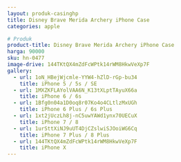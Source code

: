 ```yaml
---
layout: produk-casinghp
title: Disney Brave Merida Archery iPhone Case
categories: apple

# Produk
product-title: Disney Brave Merida Archery iPhone Case
harga: 90000
sku: hn-0477
image-drive: 144TKtQX4mZdFcWPtk14rWM8HkwVeXp7F
gallery:
  - url: 1oN_HBejWjcmle-YYW4-hZlD-rGp-bu34
    title: iPhone 5 / 5s / SE
  - url: 1MXZKFLAYolVAA6N_K13tXLptTAyuX66a
    title: iPhone 6 / 6s
  - url: 1Bfg0n04a1D0oq8r07Ko4o4CLtlzMxUGh
    title: iPhone 6 Plus / 6s Plus
  - url: 1xt2jUczLh8j-nC5uwYAWd1ynx70UECuX
    title: iPhone 7 / 8
  - url: 1urSttXiNJ9uUT4DjCZslwiSJOoiWG6Cq
    title: iPhone 7 Plus / 8 Plus
  - url: 144TKtQX4mZdFcWPtk14rWM8HkwVeXp7F
    title: iPhone X
---
```

